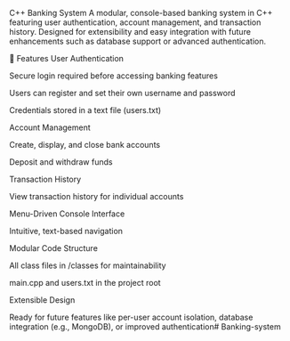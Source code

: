 C++ Banking System
A modular, console-based banking system in C++ featuring user authentication, account management, and transaction history.
Designed for extensibility and easy integration with future enhancements such as database support or advanced authentication.

🚀 Features
User Authentication

Secure login required before accessing banking features

Users can register and set their own username and password

Credentials stored in a text file (users.txt)

Account Management

Create, display, and close bank accounts

Deposit and withdraw funds

Transaction History

View transaction history for individual accounts

Menu-Driven Console Interface

Intuitive, text-based navigation

Modular Code Structure

All class files in /classes for maintainability

main.cpp and users.txt in the project root

Extensible Design

Ready for future features like per-user account isolation, database integration (e.g., MongoDB), or improved authentication#   B a n k i n g - s y s t e m  
 